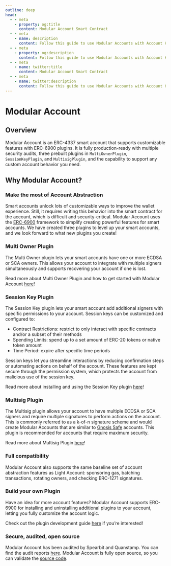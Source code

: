 ```yaml
---
outline: deep
head:
  - - meta
    - property: og:title
      content: Modular Account Smart Contract
  - - meta
    - name: description
      content: Follow this guide to use Modular Accounts with Account Kit, a vertically integrated stack for building apps that support ERC-4337 and ERC-6900.
  - - meta
    - property: og:description
      content: Follow this guide to use Modular Accounts with Account Kit, a vertically integrated stack for building apps that support ERC-4337 and ERC-6900.
  - - meta
    - name: twitter:title
      content: Modular Account Smart Contract
  - - meta
    - name: twitter:description
      content: Follow this guide to use Modular Accounts with Account Kit, a vertically integrated stack for building apps that support ERC-4337 and ERC-6900.
---
```


# Modular Account

## Overview

Modular Account is an ERC-4337 smart account that supports customizable features with ERC-6900 plugins. It is fully production-ready with multiple security audits, three prebuilt plugins in `MultiOwnerPlugin`, `SessionKeyPlugin`, and `MultisigPlugin`, and the capability to support any custom account behavior you need.

## Why Modular Account?

### Make the most of Account Abstraction

Smart accounts unlock lots of customizable ways to improve the wallet experience. Still, it requires writing this behavior into the smart contract for the account, which is difficult and security-critical. Modular Account uses the [ERC-6900](https://eips.ethereum.org/EIPS/eip-6900) framework to simplify creating powerful features for smart accounts. We have created three plugins to level up your smart accounts, and we look forward to what new plugins you create!

### Multi Owner Plugin

The Multi Owner plugin lets your smart accounts have one or more ECDSA or SCA owners. This allows your account to integrate with multiple signers simultaneously and supports recovering your account if one is lost.

Read more about Multi Owner Plugin and how to get started with Modular Account [here](/using-smart-accounts/transfer-ownership/modular-account)!

### Session Key Plugin

The Session Key plugin lets your smart account add additional signers with specific permissions to your account.
Session keys can be customized and configured to:

- Contract Restrictions: restrict to only interact with specific contracts and/or a subset of their methods
- Spending Limits: spend up to a set amount of ERC-20 tokens or native token amount
- Time Period: expire after specific time periods

Session keys let you streamline interactions by reducing confirmation steps or automating actions on behalf of the account. These features are kept secure through the permission system, which protects the account from malicious use of the session key.

Read more about installing and using the Session Key plugin [here](/using-smart-accounts/session-keys/)!

### Multisig Plugin

The Multisig plugin allows your account to have multiple ECDSA or SCA signers and require multiple signatures to perform actions on the account. This is commonly referred to as a k-of-n signature scheme and would create Modular Accounts that are similar to [Gnosis Safe](https://safe.global/) accounts. This plugin is recommended for accounts that require maximum security.

Read more about Multisig Plugin [here](/smart-accounts/modular-account/multisig-plugin/index.md)!

### Full compatibility

Modular Account also supports the same baseline set of account abstraction features as Light Account: sponsoring gas, batching transactions, rotating owners, and checking ERC-1271 signatures.

### Build your own Plugin

Have an idea for more account features? Modular Account supports ERC-6900 for installing and uninstalling additional plugins to your account, letting you fully customize the account logic.

Check out the plugin development guide [here](https://www.notion.so/alchemotion/How-to-write-an-ERC-6900-Plugin-8ef518630b1a43a1b301723925407ec5?utm_content=8ef51863-0b1a-43a1-b301-723925407ec5&utm_campaign=T06RY9YKG&n=slack&n=slack_link_unfurl&pvs=6) if you’re interested!

### Secure, audited, open source

Modular Account has been audited by Spearbit and Quanstamp. You can find the audit reports [here](https://github.com/alchemyplatform/modular-account/tree/develop/audits). Modular Account is fully open source, so you can validate the [source code](https://github.com/alchemyplatform/modular-account).

<!--@include: ../../resources/bbp.md-->
